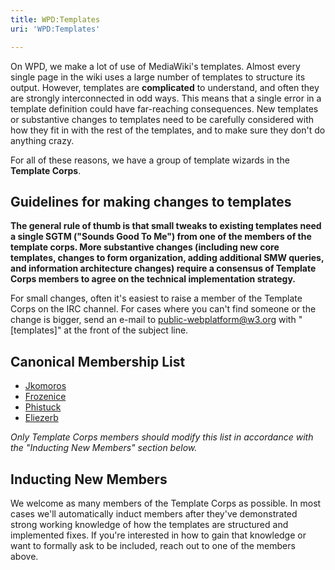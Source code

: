 ```yaml
---
title: WPD:Templates
uri: 'WPD:Templates'

---
```

On WPD, we make a lot of use of MediaWiki's templates. Almost every single page in the wiki uses a large number of templates to structure its output. However, templates are **complicated** to understand, and often they are strongly interconnected in odd ways. This means that a single error in a template definition could have far-reaching consequences. New templates or substantive changes to templates need to be carefully considered with how they fit in with the rest of the templates, and to make sure they don't do anything crazy.

For all of these reasons, we have a group of template wizards in the **Template Corps**.

## Guidelines for making changes to templates

**The general rule of thumb is that small tweaks to existing templates need a single SGTM ("Sounds Good To Me") from one of the members of the template corps. More substantive changes (including new core templates, changes to form organization, adding additional SMW queries, and information architecture changes) require a consensus of Template Corps members to agree on the technical implementation strategy.**

For small changes, often it's easiest to raise a member of the Template Corps on the IRC channel. For cases where you can't find someone or the change is bigger, send an e-mail to public-webplatform@w3.org with "[templates]" at the front of the subject line.

## Canonical Membership List

-   [Jkomoros](/User:Jkomoros)
-   [Frozenice](/User:Frozenice)
-   [Phistuck](/User:Phistuck)
-   [Eliezerb](/User:Eliezerb)

*Only Template Corps members should modify this list in accordance with the "Inducting New Members" section below.*

## Inducting New Members

We welcome as many members of the Template Corps as possible. In most cases we'll automatically induct members after they've demonstrated strong working knowledge of how the templates are structured and implemented fixes. If you're interested in how to gain that knowledge or want to formally ask to be included, reach out to one of the members above.
